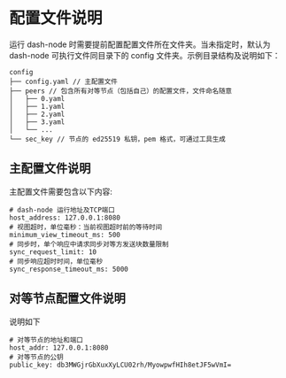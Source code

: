 # 配置文件说明
运行 dash-node 时需要提前配置配置文件所在文件夹。当未指定时，默认为 dash-node 可执行文件同目录下的 config 文件夹。示例目录结构及说明如下：

```
config
├── config.yaml // 主配置文件
├── peers // 包含所有对等节点（包括自己）的配置文件，文件命名随意
│   ├── 0.yaml
│   ├── 1.yaml
│   ├── 2.yaml
│   ├── 3.yaml
│   └── ...
└── sec_key // 节点的 ed25519 私钥，pem 格式，可通过工具生成
```

## 主配置文件说明
主配置文件需要包含以下内容:
```
# dash-node 运行地址及TCP端口
host_address: 127.0.0.1:8080
# 视图超时，单位毫秒：当前视图超时前的等待时间
minimum_view_timeout_ms: 500
# 同步时，单个响应中请求同步对等方发送块数量限制
sync_request_limit: 10
# 同步响应超时时间，单位毫秒
sync_response_timeout_ms: 5000
```

## 对等节点配置文件说明
说明如下
```
# 对等节点的地址和端口
host_addr: 127.0.0.1:8080
# 对等节点的公钥
public_key: db3MWGjrGbXuxXyLCU02rh/MyowpwfHIh8etJF5wVmI=
```